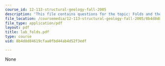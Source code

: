 ```yaml
---
course_id: 12-113-structural-geology-fall-2005
description: 'This file contains questions for the topic: Folds and their map patterns.'
file_location: /coursemedia/12-113-structural-geology-fall-2005/8b4d8d84619cfaa0fbd44ab4d52f3edf_lab_folds.pdf
file_type: application/pdf
layout: pdf
title: lab_folds.pdf
type: course
uid: 8b4d8d84619cfaa0fbd44ab4d52f3edf

---
```

None